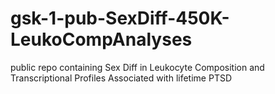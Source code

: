 # gsk-1-pub-SexDiff-450K-LeukoCompAnalyses
public repo containing Sex Diff in Leukocyte Composition and Transcriptional Profiles Associated with lifetime PTSD
